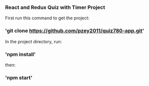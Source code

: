 ### React and Redux Quiz with Timer Project


First run this command to get the project:
### 'git clone https://github.com/pzey2011/quiz780-app.git'


In the project directory, run:
### 'npm install'

then:
### 'npm start'
